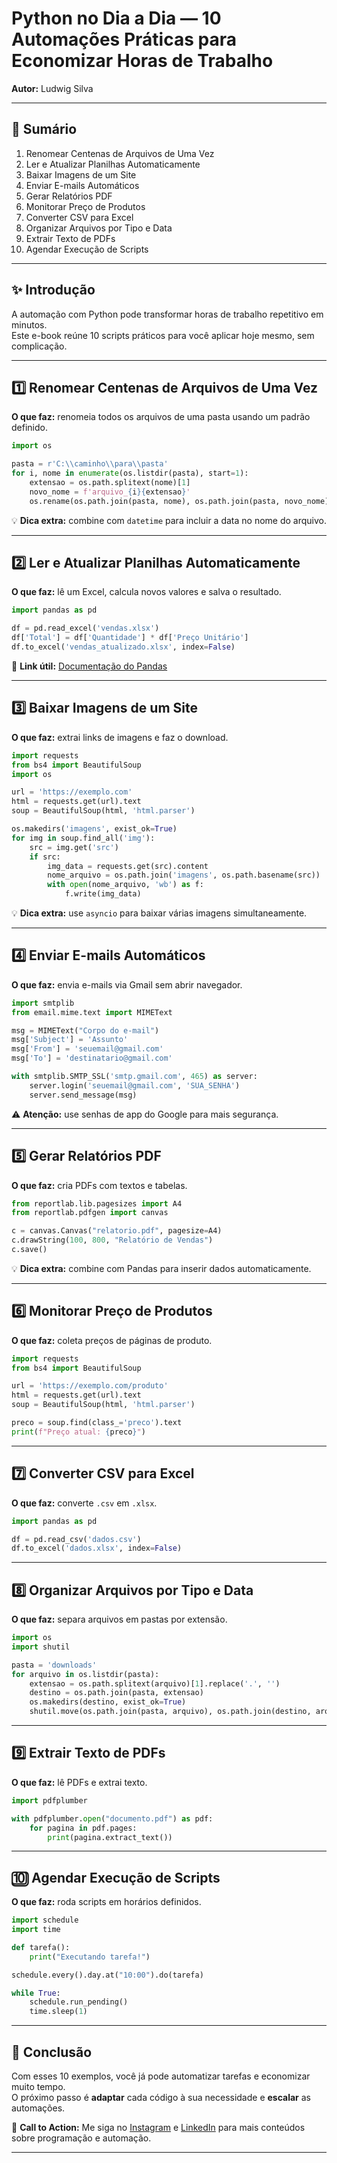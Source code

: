 
# Python no Dia a Dia — 10 Automações Práticas para Economizar Horas de Trabalho
**Autor:** Ludwig Silva

---

## 📑 Sumário
1. Renomear Centenas de Arquivos de Uma Vez
2. Ler e Atualizar Planilhas Automaticamente
3. Baixar Imagens de um Site
4. Enviar E-mails Automáticos
5. Gerar Relatórios PDF
6. Monitorar Preço de Produtos
7. Converter CSV para Excel
8. Organizar Arquivos por Tipo e Data
9. Extrair Texto de PDFs
10. Agendar Execução de Scripts

---

## ✨ Introdução
A automação com Python pode transformar horas de trabalho repetitivo em minutos.  
Este e-book reúne 10 scripts práticos para você aplicar hoje mesmo, sem complicação.

---

## 1️⃣ Renomear Centenas de Arquivos de Uma Vez
**O que faz:** renomeia todos os arquivos de uma pasta usando um padrão definido.

```python
import os

pasta = r'C:\\caminho\\para\\pasta'
for i, nome in enumerate(os.listdir(pasta), start=1):
    extensao = os.path.splitext(nome)[1]
    novo_nome = f'arquivo_{i}{extensao}'
    os.rename(os.path.join(pasta, nome), os.path.join(pasta, novo_nome))
```

💡 **Dica extra:** combine com `datetime` para incluir a data no nome do arquivo.

---

## 2️⃣ Ler e Atualizar Planilhas Automaticamente
**O que faz:** lê um Excel, calcula novos valores e salva o resultado.

```python
import pandas as pd

df = pd.read_excel('vendas.xlsx')
df['Total'] = df['Quantidade'] * df['Preço Unitário']
df.to_excel('vendas_atualizado.xlsx', index=False)
```

🔗 **Link útil:** [Documentação do Pandas](https://pandas.pydata.org/)

---

## 3️⃣ Baixar Imagens de um Site
**O que faz:** extrai links de imagens e faz o download.

```python
import requests
from bs4 import BeautifulSoup
import os

url = 'https://exemplo.com'
html = requests.get(url).text
soup = BeautifulSoup(html, 'html.parser')

os.makedirs('imagens', exist_ok=True)
for img in soup.find_all('img'):
    src = img.get('src')
    if src:
        img_data = requests.get(src).content
        nome_arquivo = os.path.join('imagens', os.path.basename(src))
        with open(nome_arquivo, 'wb') as f:
            f.write(img_data)
```

💡 **Dica extra:** use `asyncio` para baixar várias imagens simultaneamente.

---

## 4️⃣ Enviar E-mails Automáticos
**O que faz:** envia e-mails via Gmail sem abrir navegador.

```python
import smtplib
from email.mime.text import MIMEText

msg = MIMEText("Corpo do e-mail")
msg['Subject'] = 'Assunto'
msg['From'] = 'seuemail@gmail.com'
msg['To'] = 'destinatario@gmail.com'

with smtplib.SMTP_SSL('smtp.gmail.com', 465) as server:
    server.login('seuemail@gmail.com', 'SUA_SENHA')
    server.send_message(msg)
```

⚠ **Atenção:** use senhas de app do Google para mais segurança.

---

## 5️⃣ Gerar Relatórios PDF
**O que faz:** cria PDFs com textos e tabelas.

```python
from reportlab.lib.pagesizes import A4
from reportlab.pdfgen import canvas

c = canvas.Canvas("relatorio.pdf", pagesize=A4)
c.drawString(100, 800, "Relatório de Vendas")
c.save()
```

💡 **Dica extra:** combine com Pandas para inserir dados automaticamente.

---

## 6️⃣ Monitorar Preço de Produtos
**O que faz:** coleta preços de páginas de produto.

```python
import requests
from bs4 import BeautifulSoup

url = 'https://exemplo.com/produto'
html = requests.get(url).text
soup = BeautifulSoup(html, 'html.parser')

preco = soup.find(class_='preco').text
print(f"Preço atual: {preco}")
```

---

## 7️⃣ Converter CSV para Excel
**O que faz:** converte `.csv` em `.xlsx`.

```python
import pandas as pd

df = pd.read_csv('dados.csv')
df.to_excel('dados.xlsx', index=False)
```

---

## 8️⃣ Organizar Arquivos por Tipo e Data
**O que faz:** separa arquivos em pastas por extensão.

```python
import os
import shutil

pasta = 'downloads'
for arquivo in os.listdir(pasta):
    extensao = os.path.splitext(arquivo)[1].replace('.', '')
    destino = os.path.join(pasta, extensao)
    os.makedirs(destino, exist_ok=True)
    shutil.move(os.path.join(pasta, arquivo), os.path.join(destino, arquivo))
```

---

## 9️⃣ Extrair Texto de PDFs
**O que faz:** lê PDFs e extrai texto.

```python
import pdfplumber

with pdfplumber.open("documento.pdf") as pdf:
    for pagina in pdf.pages:
        print(pagina.extract_text())
```

---

## 🔟 Agendar Execução de Scripts
**O que faz:** roda scripts em horários definidos.

```python
import schedule
import time

def tarefa():
    print("Executando tarefa!")

schedule.every().day.at("10:00").do(tarefa)

while True:
    schedule.run_pending()
    time.sleep(1)
```

---

## 📌 Conclusão
Com esses 10 exemplos, você já pode automatizar tarefas e economizar muito tempo.  
O próximo passo é **adaptar** cada código à sua necessidade e **escalar** as automações.

💬 **Call to Action:** Me siga no [Instagram](https://instagram.com/eu_ludwig) e [LinkedIn](https://linkedin.com/silvaludwig) para mais conteúdos sobre programação e automação.

---
